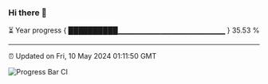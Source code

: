 ### Hi there 👋

⏳ Year progress { ██████████▁▁▁▁▁▁▁▁▁▁▁▁▁▁▁▁▁▁▁▁ } 35.53 %

---

⏰ Updated on Fri, 10 May 2024 01:11:50 GMT

![Progress Bar CI](https://github.com/liununu/liununu/workflows/Progress%20Bar%20CI/badge.svg)
